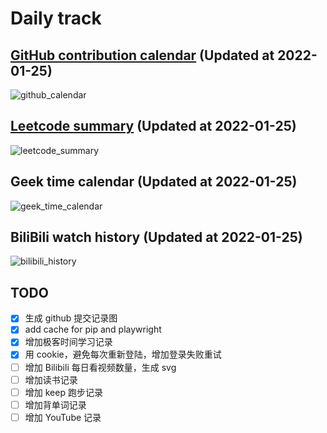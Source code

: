 # Daily track

## [GitHub contribution calendar](https://github.com/j178) (Updated at 2022-01-25)
![github_calendar](https://s2.loli.net/2022/01/25/TENKGoHxvOyua1h.png)

## [Leetcode summary](https://leetcode-cn.com/u/j178) (Updated at 2022-01-25)
![leetcode_summary](https://s2.loli.net/2022/01/25/ZwF4BaAOiphUYEH.png)

## Geek time calendar (Updated at 2022-01-25)
![geek_time_calendar](https://s2.loli.net/2022/01/25/K7qiDFeZLbukcdI.png)

## BiliBili watch history (Updated at 2022-01-25)
![bilibili_history]()


## TODO
- [x] 生成 github 提交记录图
- [x] add cache for pip and playwright
- [x] 增加极客时间学习记录
- [x] 用 cookie，避免每次重新登陆，增加登录失败重试
- [ ] 增加 Bilibili 每日看视频数量，生成 svg
- [ ] 增加读书记录
- [ ] 增加 keep 跑步记录
- [ ] 增加背单词记录
- [ ] 增加 YouTube 记录
